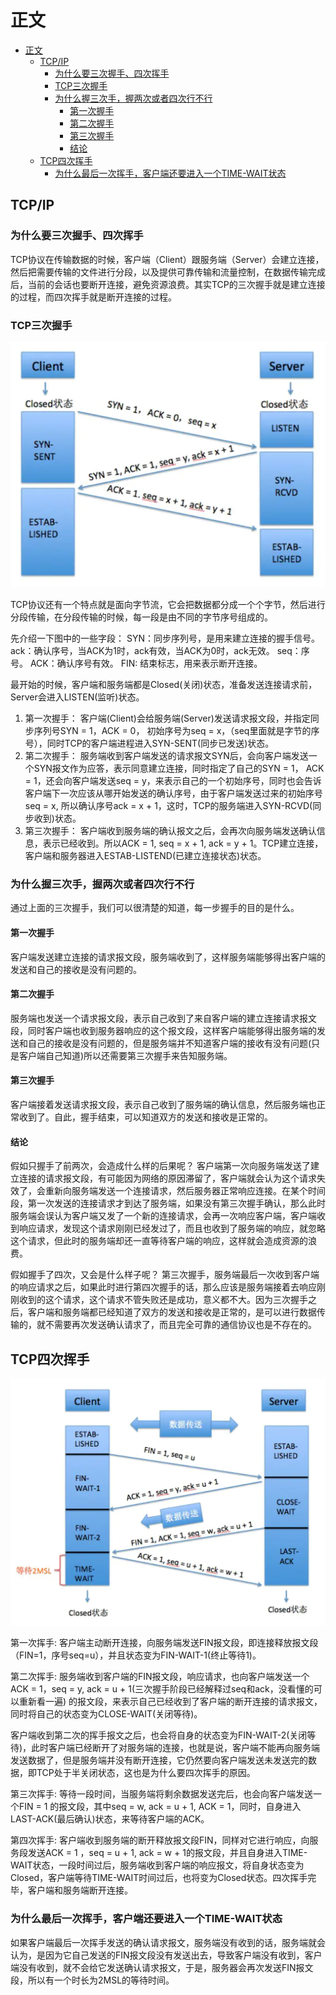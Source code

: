 # 正文

- [正文](#正文)
  - [TCP/IP](#tcpip)
    - [为什么要三次握手、四次挥手](#为什么要三次握手四次挥手)
    - [TCP三次握手](#tcp三次握手)
    - [为什么握三次手，握两次或者四次行不行](#为什么握三次手握两次或者四次行不行)
      - [第一次握手](#第一次握手)
      - [第二次握手](#第二次握手)
      - [第三次握手](#第三次握手)
      - [结论](#结论)
  - [TCP四次挥手](#tcp四次挥手)
    - [为什么最后一次挥手，客户端还要进入一个TIME-WAIT状态](#为什么最后一次挥手客户端还要进入一个time-wait状态)

## TCP/IP

### 为什么要三次握手、四次挥手

TCP协议在传输数据的时候，客户端（Client）跟服务端（Server）会建立连接，然后把需要传输的文件进行分段，以及提供可靠传输和流量控制，在数据传输完成后，当前的会话也要断开连接，避免资源浪费。其实TCP的三次握手就是建立连接的过程，而四次挥手就是断开连接的过程。

### TCP三次握手

![1](img/1.png)

TCP协议还有一个特点就是面向字节流，它会把数据都分成一个个字节，然后进行分段传输，在分段传输的时候，每一段是由不同的字节序号组成的。

先介绍一下图中的一些字段：
SYN：同步序列号，是用来建立连接的握手信号。
ack：确认序号，当ACK为1时，ack有效，当ACK为0时，ack无效。
seq：序号。
ACK：确认序号有效。
FIN: 结束标志，用来表示断开连接。

最开始的时候，客户端和服务端都是Closed(关闭)状态，准备发送连接请求前，Server会进入LISTEN(监听)状态。

1. 第一次握手： 客户端(Client)会给服务端(Server)发送请求报文段，并指定同步序列号SYN = 1，ACK = 0， 初始序号为seq = x，（seq里面就是字节的序号），同时TCP的客户端进程进入SYN-SENT(同步已发送)状态。
2. 第二次握手： 服务端收到客户端发送的请求报文SYN后，会向客户端发送一个SYN报文作为应答，表示同意建立连接，同时指定了自己的SYN = 1， ACK = 1，还会向客户端发送seq = y，来表示自己的一个初始序号，同时也会告诉客户端下一次应该从哪开始发送的确认序号，由于客户端发送过来的初始序号seq = x, 所以确认序号ack = x + 1，这时，TCP的服务端进入SYN-RCVD(同步收到)状态。
3. 第三次握手： 客户端收到服务端的确认报文之后，会再次向服务端发送确认信息，表示已经收到。所以ACK = 1, seq = x + 1, ack = y + 1。TCP建立连接，客户端和服务器进入ESTAB-LISTEND(已建立连接状态)状态。

### 为什么握三次手，握两次或者四次行不行

通过上面的三次握手，我们可以很清楚的知道，每一步握手的目的是什么。

#### 第一次握手

客户端发送建立连接的请求报文段，服务端收到了，这样服务端能够得出客户端的发送和自己的接收是没有问题的。

#### 第二次握手

服务端也发送一个请求报文段，表示自己收到了来自客户端的建立连接请求报文段，同时客户端也收到服务器响应的这个报文段，这样客户端能够得出服务端的发送和自己的接收是没有问题的，但是服务端并不知道客户端的接收有没有问题(只是客户端自己知道)所以还需要第三次握手来告知服务端。

#### 第三次握手

客户端接着发送请求报文段，表示自己收到了服务端的确认信息，然后服务端也正常收到了。自此，握手结束，可以知道双方的发送和接收是正常的。

#### 结论

假如只握手了前两次，会造成什么样的后果呢？
客户端第一次向服务端发送了建立连接的请求报文段，有可能因为网络的原因滞留了，客户端就会认为这个请求失效了，会重新向服务端发送一个连接请求，然后服务器正常响应连接。在某个时间段，第一次发送的连接请求才到达了服务端，如果没有第三次握手确认，那么此时服务端会误认为客户端又发了一个新的连接请求，会再一次响应客户端，客户端收到响应请求，发现这个请求刚刚已经发过了，而且也收到了服务端的响应，就忽略这个请求，但此时的服务端却还一直等待客户端的响应，这样就会造成资源的浪费。

假如握手了四次，又会是什么样子呢？
第三次握手，服务端最后一次收到客户端的响应请求之后，如果此时进行第四次握手的话，那么应该是服务端接着去响应刚刚收到的这个请求，这个请求不管失败还是成功，意义都不大。因为三次握手之后，客户端和服务端都已经知道了双方的发送和接收是正常的，是可以进行数据传输的，就不需要再次发送确认请求了，而且完全可靠的通信协议也是不存在的。

## TCP四次挥手

![2](img/2.png)

第一次挥手: 客户端主动断开连接，向服务端发送FIN报文段，即连接释放报文段（FIN=1，序号seq=u），并且状态变为FIN-WAIT-1(终止等待1)。

第二次挥手: 服务端收到客户端的FIN报文段，响应请求，也向客户端发送一个ACK = 1，seq = y, ack = u + 1(三次握手阶段已经解释过seq和ack，没看懂的可以重新看一遍) 的报文段，来表示自己已经收到了客户端的断开连接的请求报文，同时将自己的状态变为CLOSE-WAIT(关闭等待)。

客户端收到第二次的挥手报文之后，也会将自身的状态变为FIN-WAIT-2(关闭等待)，此时客户端已经断开了对服务端的连接，也就是说，客户端不能再向服务端发送数据了，但是服务端并没有断开连接，它仍然要向客户端发送未发送完的数据，即TCP处于半关闭状态，这也是为什么要四次挥手的原因。

第三次挥手: 等待一段时间，当服务端将剩余数据发送完后，也会向客户端发送一个FIN = 1 的报文段，其中seq = w, ack = u + 1, ACK = 1，同时，自身进入LAST-ACK(最后确认)状态，来等待客户端的ACK。

第四次挥手: 客户端收到服务端的断开释放报文段FIN，同样对它进行响应，向服务段发送ACK = 1 ，seq = u + 1, ack = w + 1的报文段，并且自身进入TIME-WAIT状态，一段时间过后，服务端收到客户端的响应报文，将自身状态变为Closed，客户端等待TIME-WAIT时间过后，也将变为Closed状态。四次挥手完毕，客户端和服务端断开连接。

### 为什么最后一次挥手，客户端还要进入一个TIME-WAIT状态

如果客户端最后一次挥手发送的确认请求报文，服务端没有收到的话，服务端就会认为，是因为它自己发送的FIN报文段没有发送出去，导致客户端没有收到，客户端没有收到，就不会给它发送确认请求报文，于是，服务器会再次发送FIN报文段，所以有一个时长为2MSL的等待时间。
